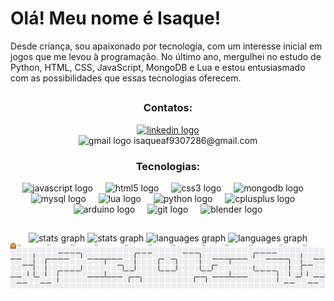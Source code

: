 # Olá! Meu nome é Isaque!

Desde criança, sou apaixonado por tecnologia, com um interesse inicial em jogos que me levou à programação. No último ano, mergulhei no estudo de Python, HTML, CSS, JavaScript, MongoDB e Lua e estou entusiasmado com as possibilidades que essas tecnologias oferecem.
##

<div align="center">
    
### Contatos:

<div>
  <a href="https://www.linkedin.com/in/isaqueaf/" target="_blank">
    <img src="https://raw.githubusercontent.com/maurodesouza/profile-readme-generator/master/src/assets/icons/social/linkedin/default.svg" width="52" height="40" alt="linkedin logo"/>
  </a>
  <div align="center">
    <img src="https://raw.githubusercontent.com/maurodesouza/profile-readme-generator/master/src/assets/icons/social/gmail/default.svg" width="52" height="40" alt="gmail logo"  />
    isaqueaf9307286@gmail.com
  </div>
</div>

### Tecnologias:

<div>
  <img src="https://cdn.jsdelivr.net/gh/devicons/devicon/icons/javascript/javascript-original.svg" height="40" alt="javascript logo"  />
  <img width="12" />
  <img src="https://cdn.jsdelivr.net/gh/devicons/devicon/icons/html5/html5-original.svg" height="40" alt="html5 logo"  />
  <img width="12" />
  <img src="https://cdn.jsdelivr.net/gh/devicons/devicon/icons/css3/css3-original.svg" height="40" alt="css3 logo"  />
  <img width="12" />
  <img src="https://cdn.jsdelivr.net/gh/devicons/devicon/icons/mongodb/mongodb-original.svg" height="40" alt="mongodb logo"  />
  <img width="12" />
  <img src="https://cdn.jsdelivr.net/gh/devicons/devicon/icons/mysql/mysql-original.svg" height="40" alt="mysql logo"  />
  <img width="12" />
  <img src="https://cdn.jsdelivr.net/gh/devicons/devicon/icons/lua/lua-original.svg" height="40" alt="lua logo"  />
  <img width="12" />
  <img src="https://cdn.jsdelivr.net/gh/devicons/devicon/icons/python/python-original.svg" height="40" alt="python logo"  />
  <img width="12" />
  <img src="https://cdn.jsdelivr.net/gh/devicons/devicon/icons/cplusplus/cplusplus-original.svg" height="40" alt="cplusplus logo"  />
  <img width="12" />
  <img src="https://cdn.jsdelivr.net/gh/devicons/devicon/icons/arduino/arduino-original.svg" height="40" alt="arduino logo"  />
  <img width="12" />
  <img src="https://cdn.jsdelivr.net/gh/devicons/devicon/icons/git/git-original.svg" height="40" alt="git logo"  />
  <img width="12" />
  <img src="https://cdn.jsdelivr.net/gh/devicons/devicon/icons/blender/blender-original.svg" height="40" alt="blender logo"  />
</div>

</div>

##

<div align="center">
  <img src="https://github-readme-stats.vercel.app/api?username=IsaqueAF&locale=pt-br&show_icons=true&bg_color=00000000&theme=dark#gh-dark-mode-only" height="150" alt="stats graph"/>
  <img src="https://github-readme-stats.vercel.app/api?username=IsaqueAF&show_icons=true&theme=default#gh-light-mode-only" height="150" alt="stats graph"/>
  <img src="https://github-readme-stats.vercel.app/api/top-langs?username=IsaqueAF&locale=pt-br&layout=compact&card_width=320&langs_count=5&hide_border=false&order=2&bg_color=00000000&theme=dark#gh-dark-mode-only" height="150" alt="languages graph"/>
  <img src="https://github-readme-stats.vercel.app/api/top-langs?username=IsaqueAF&locale=pt-br&layout=compact&card_width=320&langs_count=5&hide_border=false&order=2&theme=default#gh-light-mode-only" height="150" alt="languages graph"  />
</div>

<picture>
  <source media="(prefers-color-scheme: dark)" srcset="https://raw.githubusercontent.com/IsaqueAF/IsaqueAF/output/pacman-contribution-graph-dark.svg">
  <source media="(prefers-color-scheme: light)" srcset="https://raw.githubusercontent.com/IsaqueAF/IsaqueAF/output/pacman-contribution-graph.svg">
  <img alt="pacman contribution graph" src="https://raw.githubusercontent.com/IsaqueAF/IsaqueAF/output/pacman-contribution-graph.svg">
</picture>